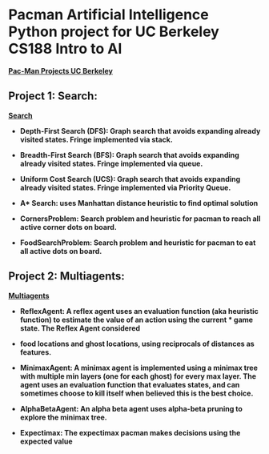 # <b> Pacman Artificial Intelligence Python project for UC Berkeley CS188 Intro to AI <b>
  [Pac-Man Projects UC Berkeley](http://ai.berkeley.edu/project_overview.html)

  ## Project 1: Search:
  [Search](http://ai.berkeley.edu/search.html)

* Depth-First Search (DFS): Graph search that avoids expanding already visited states. Fringe implemented via stack.
  
* Breadth-First Search (BFS): Graph search that avoids expanding already visited states. Fringe implemented via queue.
  
* Uniform Cost Search (UCS): Graph search that avoids expanding already visited states. Fringe implemented via Priority Queue.
  
* A* Search: uses Manhattan distance heuristic to find optimal solution
  
* CornersProblem: Search problem and heuristic for pacman to reach all active corner dots on board.
  
* FoodSearchProblem: Search problem and heuristic for pacman to eat all active dots on board.
  

## Project 2: Multiagents:
[Multiagents](http://ai.berkeley.edu/multiagent.html)

* ReflexAgent: A reflex agent uses an evaluation function (aka heuristic function) to estimate the value of an action using the current * game state. The Reflex Agent considered 
  
* food locations and ghost locations, using reciprocals of distances as features.
  
* MinimaxAgent: A minimax agent is implemented using a minimax tree with multiple min layers (one for each ghost) for every max layer. The agent uses an evaluation function that evaluates states, and can sometimes choose to kill itself when believed this is the best choice.
  
* AlphaBetaAgent: An alpha beta agent uses alpha-beta pruning to explore the minimax tree.
  
* Expectimax: The expectimax pacman makes decisions using the expected value

